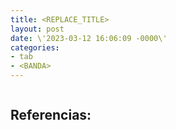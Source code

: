 ```yaml
---
title: <REPLACE_TITLE>
layout: post
date: \'2023-03-12 16:06:09 -0000\'
categories:
- tab
- <BANDA>
---
```


~~~
~~~

Referencias:
- 
